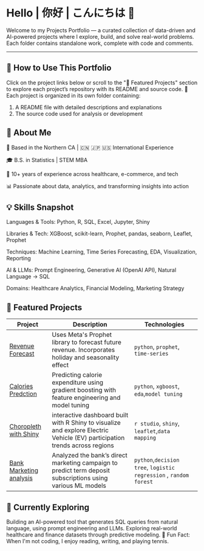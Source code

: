 # Hello | 你好 | こんにちは 👋

Welcome to my Projects Portfolio — a curated collection of data-driven and AI-powered projects where I explore, build, and solve real-world problems.
Each folder contains standalone work, complete with code and comments.

---

## 📖 How to Use This Portfolio
Click on the project links below or scroll to the "🚀 Featured Projects" section to explore each project’s repository with its README and source code.
📁 Each project is organized in its own folder containing:
1. A README file with detailed descriptions and explanations
2. The source code used for analysis or development

## 👤 About Me

🌉 Based in the Northern CA | 🇨🇳 🇯🇵 🇺🇸 International Experience

🎓 B.S. in Statistics | STEM MBA

💼 10+ years of experience across healthcare, e-commerce, and tech

📊 Passionate about data, analytics, and transforming insights into action

## 💡 Skills Snapshot

Languages & Tools: Python, R, SQL, Excel, Jupyter, Shiny

Libraries & Tech: XGBoost, scikit-learn, Prophet, pandas, seaborn, Leaflet, Prophet

Techniques: Machine Learning, Time Series Forecasting, EDA, Visualization, Reporting

AI & LLMs: Prompt Engineering, Generative AI (OpenAI API), Natural Language → SQL

Domains: Healthcare Analytics, Financial Modeling, Marketing Strategy


## 🚀 Featured Projects

| Project | Description | Technologies |
|--------|-------------|--------------|
| [Revenue Forecast](https://github.com/ylds/financial_forecast) | Uses Meta's Prophet library to forecast future revenue. Incorporates holiday and seasonality effect  | `python`, `prophet`, `time-series` |
| [Calories Predction](https://github.com/ylds/xgb_calories) | Predicting calorie expenditure using gradient boosting with feature engineering and model tuning | `python`, `xgboost`, `eda`,`model tuning` |
| [Choropleth with Shiny](https://github.com/ylds/ev_participation) | interactive dashboard built with R Shiny to visualize and explore Electric Vehicle (EV) participation trends across regions  | `r studio`, `shiny`, `leaflet`,`data mapping` |
| [Bank Marketing analysis](https://github.com/ylds/banking-analysis) | Analyzed the bank’s direct marketing campaign to predict term deposit subscriptions using various ML models | `python`,`decision tree`, `logistic regression` , `random forest`|

## 🔭 Currently Exploring
Building an AI-powered tool that generates SQL queries from natural language, using prompt engineering and LLMs.
Exploring real-world healthcare and finance datasets through predictive modeling.
🎾 Fun Fact: When I'm not coding, I enjoy reading, writing, and playing tennis.
